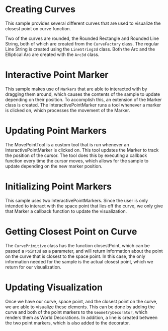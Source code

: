 # Creating Curves

This sample provides several different curves that are used to visualize the closest point on curve function. 

Two of the curves are rounded, the Rounded Rectangle and Rounded Line String, both of which are created from the `CurveFactory` class. The regular Line String is created using the `LineString3d` class. Both the Arc and the Elliptical Arc are created with the `Arc3d` class.

[_metadata_:annotation]:- "CURVEFACTORY"

# Interactive Point Marker

This sample makes use of `Markers` that are able to interacted with by dragging them around, which causes the contents of the sample to update depending on their position. To accomplish this, an extension of the Marker class is created. The InteractivePointMarker runs a tool whenever a marker is clicked on, which processes the movement of the Marker.

[_metadata_:annotation]:- "INTERACTIVEPOINTMARKER"

# Updating Point Markers

The MovePointTool is a custom tool that is run whenever an InteractivePointMarker is clicked on. This tool updates the Marker to track the position of the cursor. The tool does this by executing a callback function every time the cursor moves, which allows for the sample to update depending on the new marker position.


[_metadata_:annotation]:- "UPDATINGPOINT"

# Initializing Point Markers

This sample uses two InteractivePointMarkers. Since the user is only intended to interact with the space point that lies off the curve, we only give that Marker a callback function to update the visualization.

[_metadata_:annotation]:- "SETUPPOINTS"

# Getting Closest Point on Curve

The `CurvePrimitive` class has the function closestPoint, which can be passed a `Point3d` as a parameter, and will return information about the point on the curve that is closest to the space point. In this case, the only information needed for the sample is the actual closest point, which we return for our visualization.

[_metadata_:annotation]:- "CLOSESTPOINTONCURVE"

# Updating Visualization

Once we have our curve, space point, and the closest point on the curve, we are able to visualize these elements. This can be done by adding the curve and both of the point markers to the `GeometryDecorator`, which renders them as World Decorations. In addition, a line is created between the two point markers, which is also added to the decorator.

[_metadata_:annotation]:- "UPDATEVISUALIZATION"
